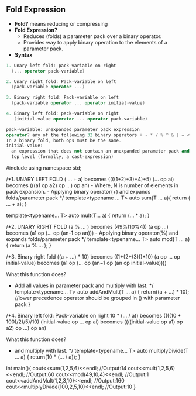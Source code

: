 ## Fold Expression
- **Fold?** means reducing or compressing
- **Fold Expression?**
  - Reduces (folds) a parameter pack over a binary operator.
  - Provides way to apply binary operation to the elements of a parameter pack.
- **Syntax**
```c++
1. Unary left fold: pack-variable on right
  (... operator pack-variable)

2. Unary right fold: Pack-variable on left
  (pack-variable operator ...)

3. Binary right fold: Pack-variable on left
  (pack-variable operator ... operator initial-value)

4. Binary left fold: pack-variable on right
   (initial-value operator ... operator pack-variable)

pack-variable: unexpanded parameter pack expression
operator? any of the following 32 binary operators + - * / % ^ & | = < >  << >> += -= *= /= %= ^= &= |= <<= >>= == != <= >= && || , .* ->*. 
In a binary fold, both ops must be the same.
initial-value: 
  an expression that does not contain an unexpanded parameter pack and does not contain an operator with precedence lower than cast at the 
  top level (formally, a cast-expression)
```


#include<iostream>
using namespace std;

/*1. UNARY LEFT FOLD
     ( ... + a) becomes ((((1+2)+3)+4)+5)
     (... op ai) becomes (((a1 op a2) op ...) op an)
     - Where, N is number of elements in pack expansion.
     - Applying binary operator(+) and expands folds/parameter pack
*/
template<typename ... T>
auto sum(T ... a){
	return ( ... + a);
}

template<typename... T>
auto mult(T... a) { 
	return (... * a); 
}


/*2. UNARY RIGHT FOLD
     (a % ... ) becomes (49%(10%4))
     (a op ...) becomes (a1 op (... op (an-1 op an)))
     - Applying binary operator(%) and expands folds/parameter pack
*/
template<typename... T>
auto mod(T ... a){
	return (a % ... );
}


/*3. Binary right fold
     ((a + ...) * 10) becomes ((1+(2+(3)))*10)
     (a op ... op initial-value) becomes (a1 op (... op (an−1 op (an op initial-value))))

What this function does?
 - Add all values in parameter pack and multiply with last.
*/
template<typename... T>
auto addAndMult(T ... a) {
	return((a + ...) * 10);		
	//lower precedence operator should be grouped in () with parameter pack
}


/*4. Binary left fold: Pack-variable on right
     10 * (... / a)) becomes ((((10 * 100)/2)/5)/10)
     (initial-value op ... op ai) becomes ((((initial-value op a1) op a2) op ...) op an)

What this function does?
 -  and multiply with last.
*/
template<typename... T>
auto multiplyDivide(T ... a) {
        return(10 * (... / a));
}

int main(){
	cout<<sum(1,2,5,6)<<endl;	//Output:14
	cout<<mult(1,2,5,6)<<endl;	//Output:60
	cout<<mod(49,10,4)<<endl;	//Output:1
	cout<<addAndMult(1,2,3,10)<<endl;	//Output:160
	cout<<multiplyDivide(100,2,5,10)<<endl;	//Output:10
}
